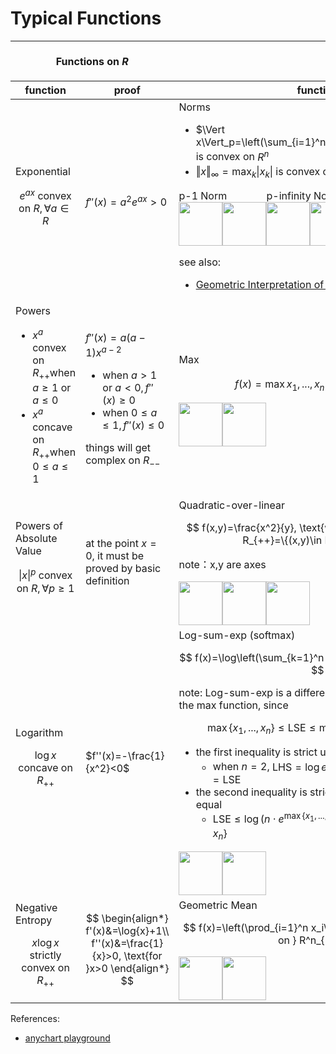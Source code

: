 # Typical Functions

<table  class='table table-bordered'>
<thead>
<tr class="primary-header-row">
<th colspan="2">
    
Functions on $R$
    
</th>
<th colspan="2">
    
Functions on $R^n$
    
</th>
</tr>
<tr class="secondary-header-row">
<th>function</th>
<th>proof</th>
<th>function</th>
<th>proof</th>
</tr>
</thead>
<tbody>
<tr>
<td>
<span class="function-name">Exponential</span>


$$
e^{ax} \text{ convex on }R, \forall a\in R
$$

</td>
<td class="proof">

$f''(x)=a^2e^{ax}>0$

</td>
<td><span class="function-name">Norms</span>

* $\Vert x\Vert_p=\left(\sum_{i=1}^n|x_i|^p\right)^{1/p},p\geq1$ is convex on $R^n$
* $\Vert x\Vert_\infty=\max_k|x_k|$ is convex on $R^n$

<div style="display:flex">

<div style="display:inline-block">
    <span>p-1 Norm</span>
    <div style="display:flex">
        <img style="display:inline-block" src="/books/Convex Optimization/2. Convex Functions - Typical Functions/L-1-Norm-aerial-view.PNG" width="70"/>
        <img style="display:inline-block"  src="/books/Convex Optimization/2. Convex Functions - Typical Functions/L-1-Norm-full-view.PNG" width="70"/>
    </div>
</div>
<div style="display:inline-block">
    <span>p-infinity Norm</span>
    <div style="display:flex">
        <img style="display:inline-block" src="/books/Convex Optimization/2. Convex Functions - Typical Functions/L-Infinity-Norm-aerial-view.PNG" width="70"/>
        <img style="display:inline-block"  src="/books/Convex Optimization/2. Convex Functions - Typical Functions/L-Infinity-Norm-full-view.PNG" width="70"/>
    </div>
</div>
</div>

see also:
* [Geometric Interpretation of the P-Norm](https://youtu.be/NKuLYRui-NU?t=377)

</td>
<td class="proof">

$$
\begin{align*}
f\left(\theta x+(1-\theta)y\right)&\leq f(\theta x)+f((1-\theta)y)\quad\textit{norm triangle inequality}\\
&=\theta f(x)+(1-\theta)f(y)\quad\textit{homogeneity of a norm}
\end{align*}
$$

</td>
</tr>
<tr>
<td><span class="function-name">Powers</span>

* $x^{a} \text{ convex on }R_{++} \text{when } a\geq1 \text{ or } a\leq0$ 
* $x^{a} \text{ concave on }R_{++} \text{when } 0\leq a\leq1$

</td>
<td class="proof">

$f''(x)=a(a-1)x^{a-2}$
* when $a>1$ or $a<0,f''(x)\geq0$ 
* when $0\leq a\leq1, f''(x)\leq0$

things will get complex on $R_{--}$

</td>
<td>
<span class="function-name">Max</span>


$$
f(x)=\max{x_1,...,x_n} \text{ is convex on } R^n
$$

<div style="display:flex">
<img style="display:inline-block" src="/books/Convex Optimization/2. Convex Functions - Typical Functions/max-aerial-view.PNG" width="70"/>
<img style="display:inline-block"  src="/books/Convex Optimization/2. Convex Functions - Typical Functions/max-full-view.PNG" width="70"/>
</div>

</td>
<td class="proof">

$$
\begin{align*}
f(\theta x+(1-\theta) y)&=\max_i(\theta x_i+(1-\theta)y_i)\\
&\leq \theta\max_i x_i+(1-\theta)\max_i y_i \\
&\textit{max of components sum $\leq$ sum of max components}\\
&=\theta f(\theta x)+f((1-\theta)y)
\end{align*}
$$

note：x,y are points

</td>


</tr>
<tr>
<td>
<span class="function-name">Powers of Absolute Value</span>

$$
|x|^{p} \text{ convex on }R, \forall p\geq1
$$

</td>
<td class="proof">

at the point $x=0$, it must be proved by basic definition

</td>
<td>
<span class="function-name">Quadratic-over-linear</span>

$$
f(x,y)=\frac{x^2}{y}, \text{with } \text{dom}f=R\times R_{++}=\{(x,y)\in R^2 | y>0\}
$$

note：x,y are axes

<div style="display:flex">
<img style="display:inline-block" src="/books/Convex Optimization/2. Convex Functions - Typical Functions/quad-over-linear.PNG" width="70"/>
<img style="display:inline-block"  src="/books/Convex Optimization/2. Convex Functions - Typical Functions/quad-over-linear2.PNG" width="70"/>
<img style="display:inline-block"  src="/books/Convex Optimization/2. Convex Functions - Typical Functions/quad-over-linear3.PNG" width="70"/>
</div>

</td>
<td class="proof">

$$
\nabla^2f(x,y)=\frac{2}{y^3}\begin{bmatrix}
y^2 & -xy\\
-xy & x^2
\end{bmatrix}=\frac{2}{y^3}\begin{bmatrix}
y \\
-x
\end{bmatrix}\begin{bmatrix}
y \\
-x
\end{bmatrix}^T\succeq0
$$

</td>

</tr>


<tr>
<td>
<span class="function-name">Logarithm</span>

$$
\log{x} \text{ concave on } R_{++}
$$

</td>
<td class="proof">

$f''(x)=-\frac{1}{x^2}<0$
</td>

<td>
<span class="function-name">Log-sum-exp (softmax)</span>

$$
f(x)=\log\left(\sum_{k=1}^n e^{x_k}\right) \text{ on }R^n
$$

note: Log-sum-exp is a differentiable approximation of the max function, since


$$
\max\{x_1,...,x_n\}\leq \text{LSE} \leq\max\{x_1,...,x_n\}+\log(n)
$$
* the first inequality is strict unless $n=1$
  * when $n=2$, $\text{LHS}=\log{e^{\max\{x_1,x_2\}}}<\log\left(e^{x_1}+e^{x_2}\right)=\text{LSE}$
* the second inequality is strict unless all arguments are equal
  * $\text{LSE}\leq\log(n\cdot e^{\max\{x_1,...,x_n\}})=\log{n}+\max\{x_1,...,x_n\}$

<div style="display:flex">
<img style="display:inline-block" src="/books/Convex Optimization/2. Convex Functions - Typical Functions/softmax-aerial-view.PNG" width="70"/>
<img style="display:inline-block"  src="/books/Convex Optimization/2. Convex Functions - Typical Functions/softmax-full-view.PNG" width="70"/>
</div>

</td>

<td>
calculate its Hessian
</td>
</tr>
<tr>
<td>
<span class="function-name">Negative Entropy</span>

$$
x\log{x} \text{ strictly convex on } R_{++}
$$

</td>
<td class="proof">

$$
\begin{align*}
f'(x)&=\log{x}+1\\
f''(x)&=\frac{1}{x}>0, \text{for }x>0
\end{align*}
$$

</td>

<td>
<span class="function-name">Geometric Mean</span>

$$
f(x)=\left(\prod_{i=1}^n x_i\right)^{1/n} \text{ concave on } R^n_{++}
$$

<div style="display:flex">
<img style="display:inline-block" src="/books/Convex Optimization/2. Convex Functions - Typical Functions/geometric-mean-full-view.PNG" width="70"/>
<img style="display:inline-block"  src="/books/Convex Optimization/2. Convex Functions - Typical Functions/geometric-mean-aerial-view.PNG" width="70"/>
</div>

</td>
<td class="proof">
calculate its Hessian
</td>

</tr>
</tbody>
</table>

References:
* [anychart playground](https://playground.anychart.com/docs/v8/samples/Surface_Chart_08)